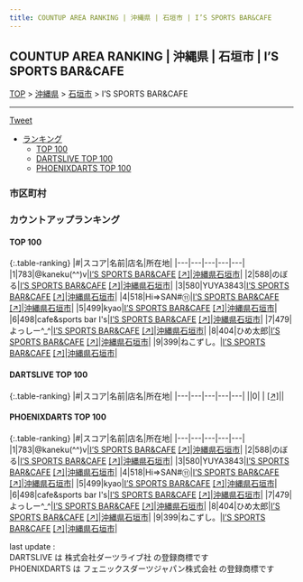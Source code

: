 ```yaml
---
title: COUNTUP AREA RANKING | 沖縄県 | 石垣市 | I’S SPORTS BAR&CAFE
---
```

## COUNTUP AREA RANKING | 沖縄県 | 石垣市 | I’S SPORTS BAR&CAFE

[TOP](/darts/rank/) > [沖縄県](/darts/rank/沖縄県/) > [石垣市](/darts/rank/沖縄県/石垣市/) > I’S SPORTS BAR&CAFE

___

<a href="https://twitter.com/share?ref_src=twsrc%5Etfw" data-text="COUNTUP AREA RANKING | 沖縄県石垣市I’S SPORTS BAR&CAFE" class="twitter-share-button" data-hashtags="DARTSLIVE,PHOENIXDARTS,darts,ダーツ" data-show-count="false">Tweet</a>

* [ランキング](#カウントアップランキング)
    * [TOP 100](#top-100)
    * [DARTSLIVE TOP 100](#dartslive-top-100)
    * [PHOENIXDARTS TOP 100](#phoenixdarts-top-100)

### 市区町村

<ul>

</ul>

### カウントアップランキング

#### TOP 100



{:.table-ranking}
|#|スコア|名前|店名|所在地|
|---|---|---|---|---|
|1|783|<span class="rank-name-pd">@kaneku(^^)v</span>|<a href="/darts/rank/shops/81554.html">I’S SPORTS BAR&CAFE</a> <a href="https://vs.phoenixdarts.com/jp/shop/shopDetailInfo/s_81554?s_seq=81554">[↗]</a>|<a href="/darts/rank/沖縄県/石垣市">沖縄県石垣市</a>|
|2|588|<span class="rank-name-pd">のぼる</span>|<a href="/darts/rank/shops/81554.html">I’S SPORTS BAR&CAFE</a> <a href="https://vs.phoenixdarts.com/jp/shop/shopDetailInfo/s_81554?s_seq=81554">[↗]</a>|<a href="/darts/rank/沖縄県/石垣市">沖縄県石垣市</a>|
|3|580|<span class="rank-name-pd">YUYA3843</span>|<a href="/darts/rank/shops/81554.html">I’S SPORTS BAR&CAFE</a> <a href="https://vs.phoenixdarts.com/jp/shop/shopDetailInfo/s_81554?s_seq=81554">[↗]</a>|<a href="/darts/rank/沖縄県/石垣市">沖縄県石垣市</a>|
|4|518|<span class="rank-name-pd">Hi⇒SAN#⑪</span>|<a href="/darts/rank/shops/81554.html">I’S SPORTS BAR&CAFE</a> <a href="https://vs.phoenixdarts.com/jp/shop/shopDetailInfo/s_81554?s_seq=81554">[↗]</a>|<a href="/darts/rank/沖縄県/石垣市">沖縄県石垣市</a>|
|5|499|<span class="rank-name-pd">kyao</span>|<a href="/darts/rank/shops/81554.html">I’S SPORTS BAR&CAFE</a> <a href="https://vs.phoenixdarts.com/jp/shop/shopDetailInfo/s_81554?s_seq=81554">[↗]</a>|<a href="/darts/rank/沖縄県/石垣市">沖縄県石垣市</a>|
|6|498|<span class="rank-name-pd">cafe&amp;sports bar I&#x27;s</span>|<a href="/darts/rank/shops/81554.html">I’S SPORTS BAR&CAFE</a> <a href="https://vs.phoenixdarts.com/jp/shop/shopDetailInfo/s_81554?s_seq=81554">[↗]</a>|<a href="/darts/rank/沖縄県/石垣市">沖縄県石垣市</a>|
|7|479|<span class="rank-name-pd">よっしー^_^</span>|<a href="/darts/rank/shops/81554.html">I’S SPORTS BAR&CAFE</a> <a href="https://vs.phoenixdarts.com/jp/shop/shopDetailInfo/s_81554?s_seq=81554">[↗]</a>|<a href="/darts/rank/沖縄県/石垣市">沖縄県石垣市</a>|
|8|404|<span class="rank-name-pd">ひめ太郎</span>|<a href="/darts/rank/shops/81554.html">I’S SPORTS BAR&CAFE</a> <a href="https://vs.phoenixdarts.com/jp/shop/shopDetailInfo/s_81554?s_seq=81554">[↗]</a>|<a href="/darts/rank/沖縄県/石垣市">沖縄県石垣市</a>|
|9|399|<span class="rank-name-pd">ねこずし。</span>|<a href="/darts/rank/shops/81554.html">I’S SPORTS BAR&CAFE</a> <a href="https://vs.phoenixdarts.com/jp/shop/shopDetailInfo/s_81554?s_seq=81554">[↗]</a>|<a href="/darts/rank/沖縄県/石垣市">沖縄県石垣市</a>|


#### DARTSLIVE TOP 100



{:.table-ranking}
|#|スコア|名前|店名|所在地|
|---|---|---|---|---|
||0|<span class="rank-name-dl"> </span>|<a href="/darts/rank/shops/.html"></a> <a href="">[↗]</a>|<a href="/darts/rank//"></a>|


#### PHOENIXDARTS TOP 100



{:.table-ranking}
|#|スコア|名前|店名|所在地|
|---|---|---|---|---|
|1|783|<span class="rank-name-pd">@kaneku(^^)v</span>|<a href="/darts/rank/shops/81554.html">I’S SPORTS BAR&CAFE</a> <a href="https://vs.phoenixdarts.com/jp/shop/shopDetailInfo/s_81554?s_seq=81554">[↗]</a>|<a href="/darts/rank/沖縄県/石垣市">沖縄県石垣市</a>|
|2|588|<span class="rank-name-pd">のぼる</span>|<a href="/darts/rank/shops/81554.html">I’S SPORTS BAR&CAFE</a> <a href="https://vs.phoenixdarts.com/jp/shop/shopDetailInfo/s_81554?s_seq=81554">[↗]</a>|<a href="/darts/rank/沖縄県/石垣市">沖縄県石垣市</a>|
|3|580|<span class="rank-name-pd">YUYA3843</span>|<a href="/darts/rank/shops/81554.html">I’S SPORTS BAR&CAFE</a> <a href="https://vs.phoenixdarts.com/jp/shop/shopDetailInfo/s_81554?s_seq=81554">[↗]</a>|<a href="/darts/rank/沖縄県/石垣市">沖縄県石垣市</a>|
|4|518|<span class="rank-name-pd">Hi⇒SAN#⑪</span>|<a href="/darts/rank/shops/81554.html">I’S SPORTS BAR&CAFE</a> <a href="https://vs.phoenixdarts.com/jp/shop/shopDetailInfo/s_81554?s_seq=81554">[↗]</a>|<a href="/darts/rank/沖縄県/石垣市">沖縄県石垣市</a>|
|5|499|<span class="rank-name-pd">kyao</span>|<a href="/darts/rank/shops/81554.html">I’S SPORTS BAR&CAFE</a> <a href="https://vs.phoenixdarts.com/jp/shop/shopDetailInfo/s_81554?s_seq=81554">[↗]</a>|<a href="/darts/rank/沖縄県/石垣市">沖縄県石垣市</a>|
|6|498|<span class="rank-name-pd">cafe&amp;sports bar I&#x27;s</span>|<a href="/darts/rank/shops/81554.html">I’S SPORTS BAR&CAFE</a> <a href="https://vs.phoenixdarts.com/jp/shop/shopDetailInfo/s_81554?s_seq=81554">[↗]</a>|<a href="/darts/rank/沖縄県/石垣市">沖縄県石垣市</a>|
|7|479|<span class="rank-name-pd">よっしー^_^</span>|<a href="/darts/rank/shops/81554.html">I’S SPORTS BAR&CAFE</a> <a href="https://vs.phoenixdarts.com/jp/shop/shopDetailInfo/s_81554?s_seq=81554">[↗]</a>|<a href="/darts/rank/沖縄県/石垣市">沖縄県石垣市</a>|
|8|404|<span class="rank-name-pd">ひめ太郎</span>|<a href="/darts/rank/shops/81554.html">I’S SPORTS BAR&CAFE</a> <a href="https://vs.phoenixdarts.com/jp/shop/shopDetailInfo/s_81554?s_seq=81554">[↗]</a>|<a href="/darts/rank/沖縄県/石垣市">沖縄県石垣市</a>|
|9|399|<span class="rank-name-pd">ねこずし。</span>|<a href="/darts/rank/shops/81554.html">I’S SPORTS BAR&CAFE</a> <a href="https://vs.phoenixdarts.com/jp/shop/shopDetailInfo/s_81554?s_seq=81554">[↗]</a>|<a href="/darts/rank/沖縄県/石垣市">沖縄県石垣市</a>|


<div class="footer border-top border-gray-light mt-5 pt-3 text-right text-gray">
    last update : <span style="font-weight: italic" id="foot_last_modified"></span><br />
    DARTSLIVE は 株式会社ダーツライブ社 の登録商標です<br />
    PHOENIXDARTS は フェニックスダーツジャパン株式会社 の登録商標です<br />
</div>

<script src="https://cdnjs.cloudflare.com/ajax/libs/jquery.tablesorter/2.31.3/js/jquery.tablesorter.min.js" integrity="sha512-qzgd5cYSZcosqpzpn7zF2ZId8f/8CHmFKZ8j7mU4OUXTNRd5g+ZHBPsgKEwoqxCtdQvExE5LprwwPAgoicguNg==" crossorigin="anonymous" referrerpolicy="no-referrer"></script>
<link rel="stylesheet" href="https://cdnjs.cloudflare.com/ajax/libs/jquery.tablesorter/2.31.3/css/theme.default.min.css" integrity="sha512-wghhOJkjQX0Lh3NSWvNKeZ0ZpNn+SPVXX1Qyc9OCaogADktxrBiBdKGDoqVUOyhStvMBmJQ8ZdMHiR3wuEq8+w==" crossorigin="anonymous" referrerpolicy="no-referrer" />
<script>
$(function() {
    $(".table-ranking").tablesorter({sortList:[[0, 0]]});
    $("#foot_last_modified").text(formatDate(new Date(document.lastModified), 'yyyy-MM-dd HH:mm:ss'));
});
</script>

<script async src="https://platform.twitter.com/widgets.js" charset="utf-8"></script>